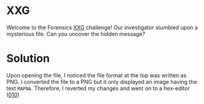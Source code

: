 XXG
=

Welcome to the Forensics [XXG](https://mapnactf.com/tasks/MAPNA.XXG_04de6faaebbf29fb11639ef77530d3b85f09a2ce.txz) challenge! Our investigator stumbled upon a mysterious file. Can you uncover the hidden message?

Solution
=

Upon opening the file, I noticed the file format at the top was written as PNG. I converted the file to a PNG but it only displayed an image having the text `MAPNA`.
Therefore, I reverted my changes and went on to a hex-editor ([010](https://www.sweetscape.com/010editor/))
